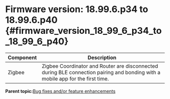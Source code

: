 # Firmware version: 18.99.6.p34 to 18.99.6.p40 {#firmware_version_18_99_6_p34_to_18_99_6_p40}

|Component|Description|
|-----------|-------------|
|Zigbee|Zigbee Coordinator and Router are disconnected during BLE connection pairing and bonding with a mobile app for the first time.|

**Parent topic:**[Bug fixes and/or feature enhancements](../topics/bug_fixes_andor_feature_enhancements_03.md)

